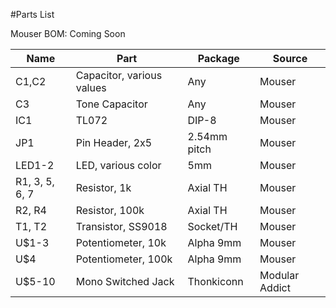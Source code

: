 #Parts List

Mouser BOM: Coming Soon

| Name | Part | Package | Source |
| --- | --- | --- | --- |
| C1,C2 | Capacitor, various values | Any | Mouser |
| C3 | Tone Capacitor | Any | Mouser |
| IC1 | TL072 | DIP-8 | Mouser |
| JP1 | Pin Header, 2x5 | 2.54mm pitch | Mouser |
| LED1-2 | LED, various color | 5mm | Mouser |
| R1, 3, 5, 6, 7 | Resistor, 1k | Axial TH | Mouser |
| R2, R4 | Resistor, 100k | Axial TH | Mouser |
| T1, T2 | Transistor, SS9018 | Socket/TH | Mouser |
| U$1-3 | Potentiometer, 10k | Alpha 9mm | Mouser |
| U$4 | Potentiometer, 100k | Alpha 9mm | Mouser |
| U$5-10 | Mono Switched Jack | Thonkiconn | Modular Addict |
